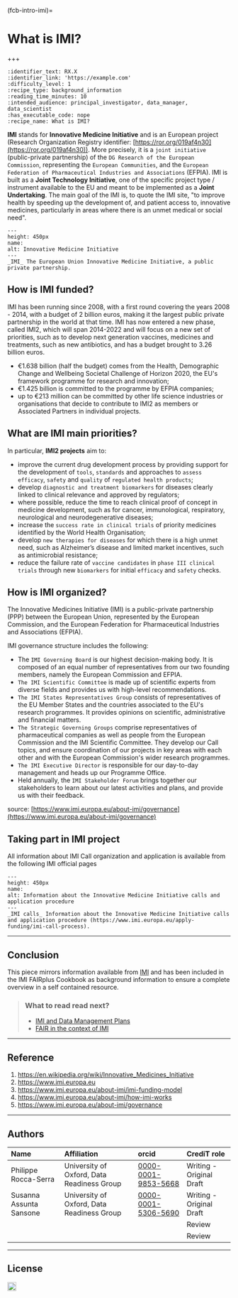 (fcb-intro-imi)=


# What is IMI?

+++
<br/>

````{panels_fairplus}
:identifier_text: RX.X
:identifier_link: 'https://example.com'
:difficulty_level: 1
:recipe_type: background_information
:reading_time_minutes: 10
:intended_audience: principal_investigator, data_manager, data_scientist  
:has_executable_code: nope
:recipe_name: What is IMI?
````

**IMI** stands for **Innovative Medicine Initiative** and is an European project (Research Organization Registry identifier: [https://ror.org/019af4n30](https://ror.org/019af4n30)). More precisely, it is a `joint initiative` (public-private partnership) of the `DG Research of the European Commission`, representing the `European Communities`, and the `European Federation of Pharmaceutical Industries and Associations` (EFPIA).
IMI is built as a **Joint Technology Initiative**, one of the specific project type / instrument available to the EU and  meant to be implemented as a **Joint Undertaking**. The main goal of the IMI is, to quote the IMI site, "to improve health by speeding up the development of, and patient access to, innovative medicines, particularly in areas where there is an unmet medical or social need".

<!-- <div style="justify-content: center;">
<img src="https://i.imgur.com/EwJECP1.jpg" width="650" style="border:1px solid black"/>
</div> -->


```{figure} https://i.imgur.com/EwJECP1.jpg
---
height: 450px
name: 
alt: Innovative Medicine Initiative
---
_IMI_ The European Union Innovative Medicine Initiative, a public private partnership.
```


## How is IMI funded?

IMI has been running since 2008, with  a first round covering the years 2008 - 2014, with a budget of 2 billion euros, making it the largest public private partnership in the world at that time. IMI has now entered a new phase, called IMI2, which will span 2014-2022 and will focus on a new set of priorities, such as to develop next generation vaccines, medicines and treatments, such as new antibiotics, and has a budget brought to 3.26 billion euros. 
- €1.638 billion (half the budget) comes from the Health, Demographic Change and Wellbeing Societal Challenge of Horizon 2020, the EU's framework programme for research and innovation;
- €1.425 billion is committed to the programme by EFPIA companies;
- up to €213 million can be committed by other life science industries or organisations that decide to contribute to IMI2 as members or Associated Partners in individual projects.


## What are IMI main priorities?

In particular, **IMI2 projects** aim to:

- improve the current drug development process by providing support for the development of `tools`, `standards` and approaches to `assess efficacy`, `safety` and `quality` of `regulated health products`;
- develop `diagnostic and treatment biomarkers` for diseases clearly linked to clinical relevance and approved by regulators;
- where possible, reduce the time to reach clinical proof of concept in medicine development, such as for cancer, immunological, respiratory, neurological and neurodegenerative diseases;
- increase the `success rate in clinical trials` of priority medicines identified by the World Health Organisation;
- develop `new therapies for diseases` for which there is a high unmet need, such as Alzheimer’s disease and limited market incentives, such as antimicrobial resistance;
- reduce the failure rate of `vaccine candidates` in `phase III clinical trials` through new `biomarkers` for initial `efficacy` and `safety` checks.

## How is IMI organized?

The Innovative Medicines Initiative (IMI) is a public-private partnership (PPP) between the European Union, represented by the European Commission, and the European Federation for Pharmaceutical Industries and Associations (EFPIA).

IMI governance structure includes the following:

* The `IMI Governing Board` is our highest decision-making body. It is composed of an equal number of representatives from our two founding members, namely the European Commission and EFPIA.
* `The IMI Scientific Committee` is made up of scientific experts from diverse fields and provides us with high-level recommendations.
* `The IMI States Representatives Group` consists of representatives of the EU Member States and the countries associated to the EU's research programmes. It provides opinions on scientific, administrative and financial matters.
* `The Strategic Governing Groups` comprise representatives of pharmaceutical companies as well as people from the European Commission and the IMI Scientific Committee. They develop our Call topics, and ensure coordination of our projects in key areas with each other and with the European Commission's wider research programmes.
* `The IMI Executive Director` is responsible for our day-to-day management and heads up our Programme Office.
* Held annually, the `IMI Stakeholder Forum`  brings together our stakeholders to learn about our latest activities and plans, and provide us with their feedback.

source: [https://www.imi.europa.eu/about-imi/governance](https://www.imi.europa.eu/about-imi/governance)


## Taking part in IMI project

All information about IMI Call organization and application is available from the following IMI official pages



<!-- <div style="justify-content: center;">
<img src="https://i.imgur.com/SWAOjsI.jpg" width="650" style="border:1px solid black"/>
</div>

source: [https://www.imi.europa.eu/apply-funding/imi-call-process](https://www.imi.europa.eu/apply-funding/imi-call-process) -->

```{figure} https://i.imgur.com/SWAOjsI.jpg
---
height: 450px
name: 
alt: Information about the Innovative Medicine Initiative calls and application procedure
---
_IMI calls_ Information about the Innovative Medicine Initiative calls and application procedure (https://www.imi.europa.eu/apply-funding/imi-call-process).
```



---

## Conclusion

This piece mirrors information available from [IMI](https://www.imi.europa.eu) and has been included in the IMI FAIRplus Cookbook as background information to ensure a complete overview in a self contained resource. 

> ### What to read read next?
> * [IMI and Data Management Plans]()
> * [FAIR in the context of IMI]()

---

## Reference

1. https://en.wikipedia.org/wiki/Innovative_Medicines_Initiative
2. https://www.imi.europa.eu 
3. https://www.imi.europa.eu/about-imi/imi-funding-model
4. https://www.imi.europa.eu/about-imi/how-imi-works
5. https://www.imi.europa.eu/about-imi/governance

---

## Authors

| Name | Affiliation  | orcid | CrediT role  |
| :------------- | :------------- | :------------- |:------------- |
| Philippe Rocca-Serra |  University of Oxford, Data Readiness Group| [0000-0001-9853-5668](https://orcid.org/orcid.org/0000-0001-9853-5668) | Writing - Original Draft|
|Susanna Assunta Sansone|University of Oxford, Data Readiness Group| [0000-0001-5306-5690](https://orcid.org/orcid.org/0000-0001-5306-5690)|Writing - Original Draft|
||||Review|
||||Review|

---

## License

<a href="https://creativecommons.org/licenses/by/4.0/"><img src="https://mirrors.creativecommons.org/presskit/buttons/80x15/png/by.png" height="20"/></a>


